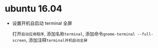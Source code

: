# ubuntu 16.04 

+ 设置开机自启动 terminal 全屏

  打开`启动应用程序`, 添加名称`terminal`, 添加命令`gnome-terminal --full-screen`, 添加注释`terminal开机启动全屏`

 
